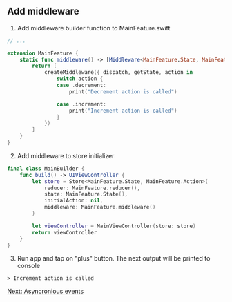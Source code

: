 ## Add middleware

1. Add middleware builder function to MainFeature.swift
```swift
// ...

extension MainFeature {
    static func middleware() -> [Middleware<MainFeature.State, MainFeature.Action>] {
        return [
            createMiddleware({ dispatch, getState, action in
                switch action {
                case .decrement:
                    print("Decrement action is called")

                case .increment:
                    print("Increment action is called")
                }
            })
        ]
    }
}
```
2. Add middleware to store initializer
```swift
final class MainBuilder {
    func build() -> UIViewController {
        let store = Store<MainFeature.State, MainFeature.Action>(
            reducer: MainFeature.reducer(),
            state: MainFeature.State(),
            initialAction: nil,
            middleware: MainFeature.middleware()
        )

        let viewController = MainViewController(store: store)
        return viewController
    }
}
```
3. Run app and tap on "plus" button. The next output will be printed to console
```
> Increment action is called
```

[Next: Asyncronious events](AsyncroniousEvents.md)
